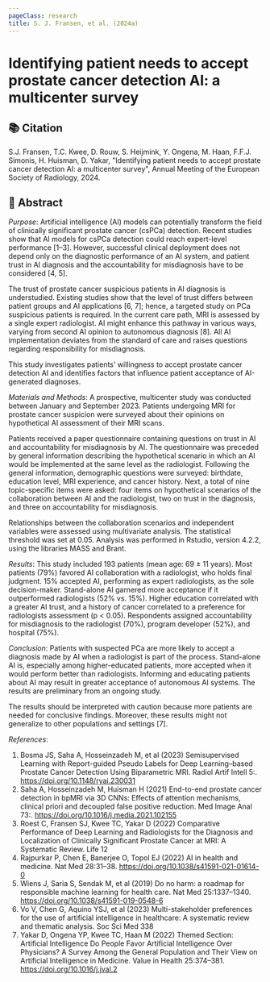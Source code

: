 ```yaml
---
pageClass: research
title: S. J. Fransen, et al. (2024a)
---
```

# Identifying patient needs to accept prostate cancer detection AI: a multicenter survey

## 📚 Citation
S.J. Fransen, T.C. Kwee, D. Rouw, S. Heijmink, Y. Ongena, M. Haan, F.F.J. Simonis, H. Huisman, D. Yakar, "Identifying patient needs to accept prostate cancer detection AI: a multicenter survey", Annual Meeting of the European Society of Radiology, 2024.

## 📖 Abstract
*Purpose*: 
Artificial intelligence (AI) models can potentially transform the field of clinically significant prostate cancer (csPCa) detection. Recent studies show that AI models for csPCa detection could reach expert-level performance [1–3]. However, successful clinical deployment does not depend only on the diagnostic performance of an AI system, and patient trust in AI diagnosis and the accountability for misdiagnosis have to be considered [4, 5].

The trust of prostate cancer suspicious patients in AI diagnosis is understudied. Existing studies show that the level of trust differs between patient groups and AI applications [6, 7]; hence, a targeted study on PCa suspicious patients is required. In the current care path, MRI is assessed by a single expert radiologist. AI might enhance this pathway in various ways, varying from second AI opinion to autonomous diagnosis [8]. All AI implementation deviates from the standard of care and raises questions regarding responsibility for misdiagnosis.

This study investigates patients' willingness to accept prostate cancer detection AI and identifies factors that influence patient acceptance of AI-generated diagnoses.


*Materials and Methods*: 
A prospective, multicenter study was conducted between January and September 2023. Patients undergoing MRI for prostate cancer suspicion were surveyed about their opinions on hypothetical AI assessment of their MRI scans.

Patients received a paper questionnaire containing questions on trust in AI and accountability for misdiagnosis by AI. The questionnaire was preceded by general information describing the hypothetical scenario in which an AI would be implemented at the same level as the radiologist. Following the general information, demographic questions were surveyed: birthdate, education level, MRI experience, and cancer history. Next, a total of nine topic-specific items were asked: four items on hypothetical scenarios of the collaboration between AI and the radiologist, two on trust in the diagnosis, and three on accountability for misdiagnosis.

Relationships between the collaboration scenarios and independent variables were assessed using multivariate analysis. The statistical threshold was set at 0.05. Analysis was performed in Rstudio, version 4.2.2, using the libraries MASS and
Brant.

 
*Results*: 
This study included 193 patients (mean age: 69 ± 11 years). Most patients (79%) favored AI collaboration with a radiologist, who holds final judgment. 15% accepted AI, performing as expert radiologists, as the sole decision-maker. Stand-alone AI garnered more acceptance if it outperformed radiologists (52% vs. 15%). Higher education correlated with a greater AI trust, and a history of cancer correlated to a preference for radiologists assessment (p < 0.05). Respondents assigned accountability for misdiagnosis to the radiologist (70%), program developer (52%), and hospital (75%).


*Conclusion*: 
Patients with suspected PCa are more likely to accept a diagnosis made by AI when a radiologist is part of the process. Stand-alone AI is, especially among higher-educated patients, more accepted when it would perform better than radiologists. Informing and educating patients about AI may result in greater acceptance of autonomous AI systems. The results are preliminary from an ongoing study. 

The results should be interpreted with caution because more patients are needed for conclusive findings. Moreover, these results might not generalize to other populations and settings [7].

*References*: 
1. Bosma JS, Saha A, Hosseinzadeh M, et al (2023) Semisupervised Learning with Report-guided Pseudo Labels for
Deep Learning–based Prostate Cancer Detection Using Biparametric MRI. Radiol Artif Intell 5:.
https://doi.org/10.1148/ryai.230031
2. Saha A, Hosseinzadeh M, Huisman H (2021) End-to-end prostate cancer detection in bpMRI via 3D CNNs: Effects of
attention mechanisms, clinical priori and decoupled false positive reduction. Med Image Anal 73:.
https://doi.org/10.1016/j.media.2021.102155
3. Roest C, Fransen SJ, Kwee TC, Yakar D (2022) Comparative Performance of Deep Learning and Radiologists for the
Diagnosis and Localization of Clinically Significant Prostate Cancer at MRI: A Systematic Review. Life 12
4. Rajpurkar P, Chen E, Banerjee O, Topol EJ (2022) AI in health and medicine. Nat Med 28:31–38.
https://doi.org/10.1038/s41591-021-01614-0
5. Wiens J, Saria S, Sendak M, et al (2019) Do no harm: a roadmap for responsible machine learning for health care.
Nat Med 25:1337–1340. https://doi.org/10.1038/s41591-019-0548-6
6. Vo V, Chen G, Aquino YSJ, et al (2023) Multi-stakeholder preferences for the use of artificial intelligence in
healthcare: A systematic review and thematic analysis. Soc Sci Med 338
7. Yakar D, Ongena YP, Kwee TC, Haan M (2022) Themed Section: Artificial Intelligence Do People Favor Artificial
Intelligence Over Physicians? A Survey Among the General Population and Their View on Artificial Intelligence in
Medicine. Value in Health 25:374–381. https://doi.org/10.1016/j.jval.2
